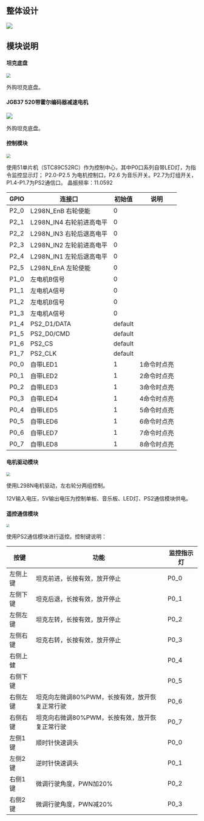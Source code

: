 ## 整体设计

![](integrate_archetecture.png)



## 模块说明

#### 坦克底盘
<img src="modules/tanke.jpg" style="zoom:70%;" />

外购坦克底盘。

#### JGB37 520带霍尔编码器减速电机
<img src="modules/jgb37520.jpg" s />

外购坦克底盘。


#### 控制模块
<img src="modules/51mcu.jpg" style="zoom: 70%;" />

使用51单片机（STC89C52RC）作为控制中心，其中P0口系列自带LED灯，为指令监控显示灯； P2.0-P2.5 为电机控制口，P2.6 为音乐开关。P2.7为灯组开关，P1.4-P1.7为PS2通信口。
晶振频率：11.0592

| GPIO | 连接口                        | 初始值  | 说明        |
| ---- | ----------------------------- | ------- | ----------- |
| P2_0 | L298N_EnB 右轮使能            | 0       |             |
| P2_1 | L298N_IN4 右轮前进高电平      | 0       |             |
| P2_2 | L298N_IN3 右轮后退高电平      | 0       |             |
| P2_3 | L298N_IN2 左轮前进高电平      | 0       |             |
| P2_4 | L298N_IN1 左轮后退高电平      | 0       |             |
| P2_5 | L298N_EnA 左轮使能            | 0       |             |
| P1_0 | 左电机B信号                   | 0       |            |
| P1_1 | 左电机A信号                   | 0       |            |
| P1_2 | 左电机B信号                   | 0       |            |
| P1_3 | 左电机A信号                   | 0       |            |
| P1_4 | PS2_D1/DATA                   | default |             |
| P1_5 | PS2_D0/CMD                    | default |             |
| P1_6 | PS2_CS                        | default |             |
| P1_7 | PS2_CLK                       | default |             |
| P0_0 | 自带LED1                      | 1       | 1命令时点亮 |
| P0_1 | 自带LED2                      | 1       | 2命令时点亮 |
| P0_2 | 自带LED3                      | 1       | 3命令时点亮 |
| P0_3 | 自带LED4                      | 1       | 4命令时点亮 |
| P0_4 | 自带LED5                      | 1       | 5命令时点亮 |
| P0_5 | 自带LED6                      | 1       | 6命令时点亮 |
| P0_6 | 自带LED7                      | 1       | 7命令时点亮 |
| P0_7 | 自带LED8                      | 1       | 8命令时点亮 |



#### 电机驱动模块
<img src="modules/L298N.png" style="zoom:60%;" />

使用L298N电机驱动，左右轮分两组控制。

12V输入电压，5V输出电压为控制单板、音乐板、LED灯、PS2通信模块供电。



#### 遥控通信模块

<img src="modules/ps2.jpg" style="zoom:50%;" />

使用PS2通信模块进行遥控。控制键说明：

| 按键     | 功能                         | 监控指示灯 |
| -------- | ---------------------------- | ---------- |
| 左侧上键 | 坦克前进，长按有效，放开停止                  | P0_0       |
| 左侧下键 | 坦克后退，长按有效，放开停止                  | P0_1       |
| 左侧左键 | 坦克左转，长按有效，放开停止                  | P0_2       |
| 左侧右键 | 坦克右转，长按有效，放开停止                  | P0_3       |
| 右侧上健 |                                          | P0_4       |
| 右侧下键 |                                          | P0_5       |
| 右侧左键 | 坦克向左微调80%PWM，长按有效，放开恢复正常行驶  | P0_6       |
| 右侧右键 | 坦克向右微调80%PWM，长按有效，放开恢复正常行驶  | P0_7       |
| 左侧1键  | 顺时针快速调头                              | P0_0       |
| 左侧2键  | 逆时针快速调头                              | P0_1       |
| 右侧1键  | 微调行驶角度，PWN加20%                      | P0_2       |
| 右侧2键  | 微调行驶角度，PWN减20%                      | P0_3       |
